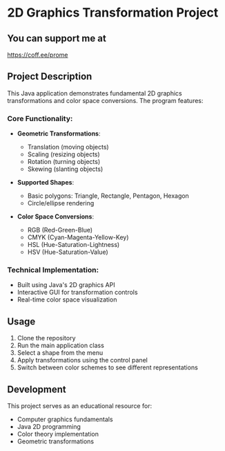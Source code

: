# 2D Graphics Transformation Project

## You can support me at
https://coff.ee/prome

## Project Description

This Java application demonstrates fundamental 2D graphics transformations and color space conversions. The program features:

### Core Functionality:
- **Geometric Transformations**:
  - Translation (moving objects)
  - Scaling (resizing objects)
  - Rotation (turning objects)
  - Skewing (slanting objects)
  
- **Supported Shapes**:
  - Basic polygons: Triangle, Rectangle, Pentagon, Hexagon
  - Circle/ellipse rendering

- **Color Space Conversions**:
  - RGB (Red-Green-Blue)
  - CMYK (Cyan-Magenta-Yellow-Key)
  - HSL (Hue-Saturation-Lightness)
  - HSV (Hue-Saturation-Value)

### Technical Implementation:
- Built using Java's 2D graphics API
- Interactive GUI for transformation controls
- Real-time color space visualization

## Usage

1. Clone the repository
2. Run the main application class
3. Select a shape from the menu
4. Apply transformations using the control panel
5. Switch between color schemes to see different representations

## Development

This project serves as an educational resource for:
- Computer graphics fundamentals
- Java 2D programming
- Color theory implementation
- Geometric transformations
